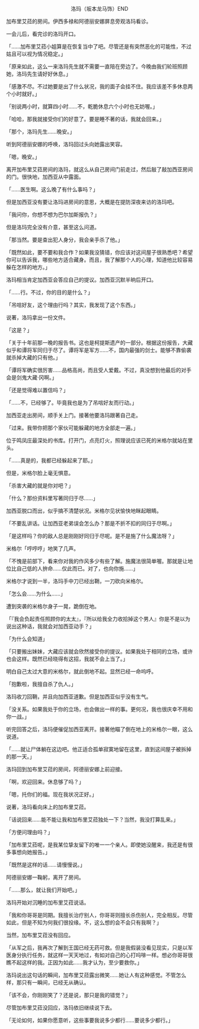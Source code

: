 <p align="center">洛玛（坂本龙马饰）END</p>

加布里艾菈的房间。伊西多禄和阿德丽安娜屏息旁观洛玛看诊。

一会儿后，看完诊的洛玛开口。

「……加布里艾菈小姐算是在恢复当中了吧。尽管还是有突然恶化的可能性，不过姑且可以视为情况稳定。」

「原来如此，这么一来洛玛先生就不需要一直陪在旁边了。今晚由我们轮班照顾她，洛玛先生请好好休息。」

「感激不尽。不过她要是出了什么状况，我的面子会挂不住。我应该差不多休息两个小时就好。」

「别说两小时，就算四小时……不，乾脆休息六个小时也无妨喔。」

「哈哈，那我就接受你们的好意了。要是睡不著的话，我就会回来。」

「那个，洛玛先生……晚安。」

听到阿德丽安娜的呼唤，洛玛回过头向她露出笑容。

「嗯，晚安。」

离开加布里艾菈房间的洛玛，就这么从自己房间门前走过，然后敲了敲加西亚房间的门。很快地，加西亚从中露面。

「……医生啊。这么晚了有什么事吗？」

但是加西亚没有要让洛玛进房间的意思，大概是在提防深夜来访的洛玛吧。

「我问你，你想不想为巴尔加斯报仇？」

但是洛玛完全没有介意，甚至这么问道。

「那当然。要是查出犯人身分，我会亲手杀了他。」

「既然如此，要不要和我合作？如果我没猜错，你应该对这间屋子很熟悉吧？希望你可以告诉我，哪些地方适合藏身。而且，我了解那个人的心理，知道他比较容易躲在怎样的地方。」

洛玛相当肯定加西亚会答应自己的提议。加西亚沉默半晌后开口。

「……行。不过，你的目的是什么？」

「吊唁好友，这个理由行吗？其实，我发现了这个东西。」

说著，洛玛拿出一份文件。

「这是？」

「关于十年前那一晚的报告书。这也是柯提斯遗产的一部分。根据这份报告，大藏似乎和谭将军同归于尽了。谭将军是军方……不，国内最强的剑士。能够不靠偷袭就杀掉大藏的只有他。」

「谭将军确实很厉害……品格高尚，而且受人爱戴。不过，真没想到他最后的对手会是剑鬼大藏‧冈啊。」

「还是觉得难以置信吗？」

「……不，已经够了。毕竟我也是为了吊唁好友而行动。」

加西亚走出房间，顺手关上门。接著他要洛玛跟著自己走。

「过来。我带你把那个家伙可能躲藏的地方全部走一遍。」

位于鸣凤庄最深处的书库。打开门，点亮灯火，照理说应该已死的米格尔就站在里头。

「……真是的，我都已经躲起来了耶。」

但是，米格尔脸上毫无惧意。

「杀害大藏的就是你对吧？」

「什么？那份资料里写著同归于尽……」

加西亚脱口而出，似乎搞不清楚状况。米格尔见状愉快地眯起眼睛。

「不要乱讲话。让加西亚老弟误会怎么办？那是不折不扣的同归于尽啊。」

「是这样吗？你的敌人总是刚刚好同归于尽呢。是不是施了什么魔法呀？」

米格尔「哼哼哼」地笑了几声。

「不愧是前部下，看来你对我的作风多少有些了解。施魔法很简单喔。那就是让地位比自己低的人拚命……仅此而已。对了，也向你施……」

米格尔才说到一半，洛玛手中刀已经出鞘，一刀砍向米格尔。

「怎么会……为什么……」

遭到突袭的米格尔身子一晃，跪倒在地。

「『我会负起责任照顾你的太太』，『所以给我全力收拾掉这个男人』你是不是以为说出这种话，我就会对加西亚动手？」

「为什么会知道」

「只要搬出妹妹，大藏应该就会欣然接受你的提议。如果我处于相同的立场，或许也会这样。既然已经晓得有这招，我就不会上当了。」

明白自己太过大意的米格尔，就此倒地不起。显然已经一命呜呼。

「抱歉啦，我擅自杀了仇人。」

洛玛收刀回鞘，并且向加西亚道歉。但是加西亚似乎没有生气。

「没关系。如果我处于你的立场，也会做出一样的事。更何况，我也很庆幸不用和你一战。」

听完回答之后，洛玛便催促加西亚离开。接著他瞄了倒在地上的米格尔一眼，这么说道。

「……就让尸体躺在这边吧。他正适合孤单寂寞地留在这里，直到这间屋子被拆掉的那一天。」

洛玛回到加布里艾菈的房间，阿德丽安娜上前迎接。

「啊，欢迎回来。休息够了吗？」

「嗯，托你们的福。现在我状况正好。」

说著，洛玛看向床上的加布里艾菈。

「话说回来……能不能让我和加布里艾菈独处一下？当然，我没打算乱来。」

「方便问理由吗？」

「加布里艾菈呢，是我某位挚友留下的唯一一个亲人。即使她没醒来，我还是有很多事想向她报告。」

「既然是这样的话……请慢慢说。」

阿德丽安娜一鞠躬，离开了房间。

「……那么，就让我们开始吧。」

洛玛开始对沉睡的加布里艾菈说话。

「我和你哥哥是同期。我擅长治疗别人，你哥哥则擅长杀伤别人，完全相反。尽管如此，但是不知为何我们很投缘。不，这么想的会不会只有我啊？」

当然，加布里艾菈没有回应。

「从军之后，我再次了解到王国已经无药可救。但是我假装没看见现实，只是以军医身分执行任务，就这样一天天地过，有如对自己的心打吗啡一样。想必你哥哥很瞧不起这样的我。正因为如此……我才认为，至少要救你。」

洛玛说出这句话的瞬间，加布里艾菈露出微笑……她让人有这种感觉。不管怎么样，那只有一瞬间，已经无从确认。

「该不会，你刚刚笑了？还是说，那只是我的错觉？」

尽管加布里艾菈没回应，洛玛依旧继续说下去。

「无论如何，如果你愿意听，这些事要我说多少都行……要说多少都行。」

